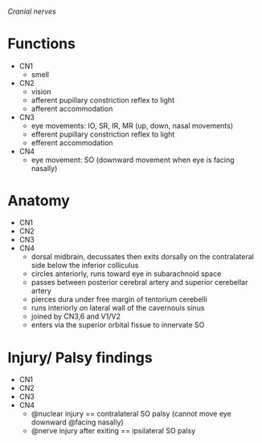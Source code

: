 ###### Cranial nerves

# Functions
- CN1
    + smell
- CN2
    + vision
    + afferent pupillary constriction reflex to light
    + afferent accommodation
- CN3
    + eye movements: IO, SR, IR, MR (up, down, nasal movements)
    + efferent pupillary constriction reflex to light
    + efferent accommodation
- CN4
    + eye movement: SO (downward movement when eye is facing nasally)



# Anatomy

- CN1
- CN2
- CN3
- CN4
    + dorsal midbrain, decussates then exits dorsally on the contralateral side below the inferior colliculus
    + circles anteriorly, runs toward eye in subarachnoid space
    + passes between posterior cerebral artery and superior cerebellar artery
    + pierces dura under free margin of tentorium cerebelli
    + runs interiorly on lateral wall of the cavernouis sinus
    + joined by CN3,6 and V1/V2 
    + enters via the superior orbital fissue to innervate SO

# Injury/ Palsy findings

- CN1
- CN2
- CN3
- CN4
    + @nuclear injury == contralateral SO palsy (cannot move eye downward @facing nasally)
    + @nerve injury after exiting == ipsilateral SO palsy